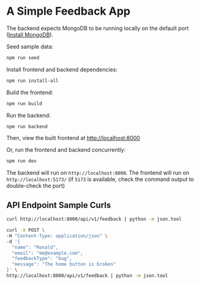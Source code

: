 # A Simple Feedback App

The backend expects MongoDB to be running locally on the default port ([Install MongoDB](https://www.mongodb.com/docs/manual/installation/)).

Seed sample data:

```bash
npm run seed
```

Install frontend and backend dependencies:

```bash
npm run install-all
```

Build the frontend:

```bash
npm run build
```

Run the backend:

```bash
npm run backend
```

Then, view the built frontend at <http://localhost:8000>

Or, run the frontend and backend concurrently:

```bash
npm run dev
```

The backend will run on `http://localhost:8000`. The frontend will run on `http://localhost:5173/` (if `5173` is available, check the command output to double-check the port)

## API Endpoint Sample Curls

```bash
curl http://localhost:8000/api/v1/feedback | python -m json.tool
```

```bash
curl -X POST \
-H "Content-Type: application/json" \
-d '{
  "name": "Ronald",
  "email": "me@example.com",
  "feedbackType": "bug",
  "message": "The home button is broken" 
}' \
http://localhost:8000/api/v1/feedback | python -m json.tool
```
